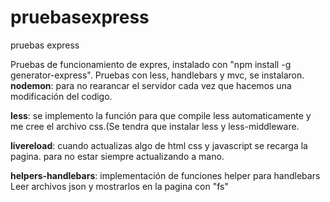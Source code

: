 # pruebasexpress
pruebas express

Pruebas de funcionamiento de expres,  instalado con "npm install -g generator-express". Pruebas con less, handlebars y mvc,
se instalaron. 
**nodemon**: para no rearancar el servidor cada vez que hacemos una modificación del codigo.

**less**: se implemento la función para que compile less automaticamente y me cree el archivo css.(Se tendra que instalar less y less-middleware.

**livereload**: cuando actualizas algo de html css y javascript se recarga la pagina. para no estar siempre actualizando a mano.

**helpers-handlebars**: implementación de funciones helper para handlebars
Leer archivos json y mostrarlos en la pagina con "fs"
